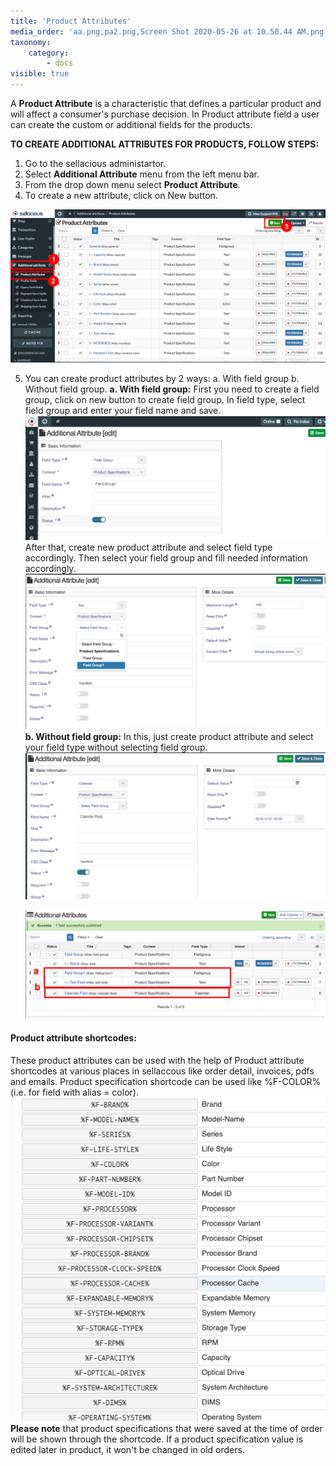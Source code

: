 ```yaml
---
title: 'Product Attributes'
media_order: 'aa.png,pa2.png,Screen Shot 2020-05-26 at 10.50.44 AM.png,Screen Shot 2020-05-26 at 10.59.08 AM.png,Screen Shot 2020-05-26 at 11.07.47 AM.png,screenshot-localhost-2020.05.26-11_09_32.png,Screenshot 2021-02-18 at 2.49.26 PM.png'
taxonomy:
    category:
        - docs
visible: true
---
```


A **Product Attribute** is a characteristic that defines a particular product and will affect a consumer's purchase decision.
In Product attribute field a user can create the custom or additional fields for the products.

**TO CREATE ADDITIONAL ATTRIBUTES FOR PRODUCTS, FOLLOW STEPS:**

1. Go to the sellacious administartor.
2. Select **Additional Attribute** menu from the left menu bar.
3. From the drop down menu select **Product Attribute**.
4. To create a new attribute, click on New button. 

![](aa.png)

5. You can create product attributes by 2 ways:
	a. With field group
	b. Without field group.
**a. With field group:** First you need to create a field group, click on new button to create field group. In field type, select field group and enter your field name and save.
   ![](Screen%20Shot%202020-05-26%20at%2010.50.44%20AM.png)
   After that, create new product attribute and select field type accordingly. Then select your field group and fill needed information accordingly.
   ![](Screen%20Shot%202020-05-26%20at%2010.59.08%20AM.png)
**b. Without field group:** In this, just create product attribute and select your field type without selecting field group.
   ![](Screen%20Shot%202020-05-26%20at%2011.07.47%20AM.png)
   
   ![](screenshot-localhost-2020.05.26-11_09_32.png)
   
#### Product attribute shortcodes:

These product attributes can be used with the help of Product attribute shortcodes at various places in sellaccous like order detail, invoices, pdfs and emails.
Product specification shortcode can be used like %F-COLOR% (i.e. for field with alias = color).
![](Screenshot%202021-02-18%20at%202.49.26%20PM.png)
**Please note** that product specifications that were saved at the time of order will be shown through the shortcode. If a product specification value is edited later in product, it won't be changed in old orders.
